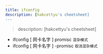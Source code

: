 ```yaml
---
title: ifconfig
description: [hakcettyu's cheetsheet]
---
```


> description: [hakcettyu's cheetsheet]

- ifconfig [ 网卡名字 ] promisc `混杂模式`
- ifconfig [ 网卡名字 ] -promisc `取消混杂模式`
